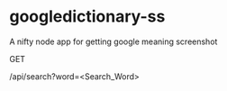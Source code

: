 # googledictionary-ss
A nifty node app for getting google meaning screenshot



GET

/api/search?word=<Search_Word>

